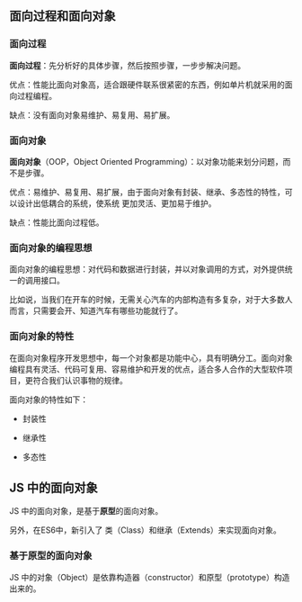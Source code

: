 ## 面向过程和面向对象

### 面向过程

**面向过程**：先分析好的具体步骤，然后按照步骤，一步步解决问题。

优点：性能比面向对象高，适合跟硬件联系很紧密的东西，例如单片机就采用的面向过程编程。

缺点：没有面向对象易维护、易复用、易扩展。

### 面向对象

**面向对象**（OOP，Object Oriented Programming）：以对象功能来划分问题，而不是步骤。

优点：易维护、易复用、易扩展，由于面向对象有封装、继承、多态性的特性，可以设计出低耦合的系统，使系统 更加灵活、更加易于维护。

缺点：性能比面向过程低。

### 面向对象的编程思想

面向对象的编程思想：对代码和数据进行封装，并以对象调用的方式，对外提供统一的调用接口。

比如说，当我们在开车的时候，无需关心汽车的内部构造有多复杂，对于大多数人而言，只需要会开、知道汽车有哪些功能就行了。

### 面向对象的特性

在面向对象程序开发思想中，每一个对象都是功能中心，具有明确分工。面向对象编程具有灵活、代码可复用、容易维护和开发的优点，适合多人合作的大型软件项目，更符合我们认识事物的规律。

面向对象的特性如下：

- 封装性

- 继承性

- 多态性

## JS 中的面向对象

JS 中的面向对象，是基于**原型**的面向对象。

另外，在ES6中，新引入了 类（Class）和继承（Extends）来实现面向对象。


### 基于原型的面向对象


JS 中的对象（Object）是依靠构造器（constructor）和原型（prototype）构造出来的。